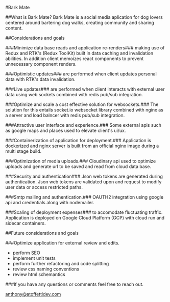 #Bark Mate

##What is Bark Mate?
Bark Mate is a social media aplication for dog lovers centered around bartering dog walks, creating community and sharing content.

##Considerations and goals

###Minimize data base reads and application re-renders### making use of Redux and RTK's (Redux ToolKit) built in data caching and invalidation abilities. In addition client memoizes react components to prevent unnecessary component renders.

###Optimistic updates### are performed when client updates personal data with RTK's data invalidation.

###Live updates### are performed when client interacts with external user data using web sockets combined with redis pub/sub integration.

###Optimize and scale a cost effective solution for websockets.### The solution for this entails socket.io websocket library combined with nginx as a server and load balncer with redis pub/sub integration.

###Attractive user interface and experience.### Some external apis such as google maps and places used to elevate client's ui/ux.

###Containerization of application for deployment.### Application is dockerized and nginx server is built from an official nginx image during a multi stage build.

###Optimization of media uploads.### Cloudinary api used to optimize uploads and generate url to be saved and read from cloud data base.

###Security and authentication### Json web tokens are generated during authentication. Json web tokens are validated upon and request to modify user data or access restricted paths.

###Smtp mailing and authentication.### OAUTH2 integration using google api and credentials along with nodemailer.

###Scaling of deployment expenses### to accomodate fluctuating traffic. Application is deployed on Google Cloud Platform (GCP) with cloud run and sidecar containers.

##Future considerations and goals

###Optimize application for external review and edits.

- perform SEO
- implement unit tests
- perform further refactoring and code splitting
- review css naming conventions
- review html schemantics

###If you have any questions or comments feel free to reach out.

anthony@atoffettidev.com
